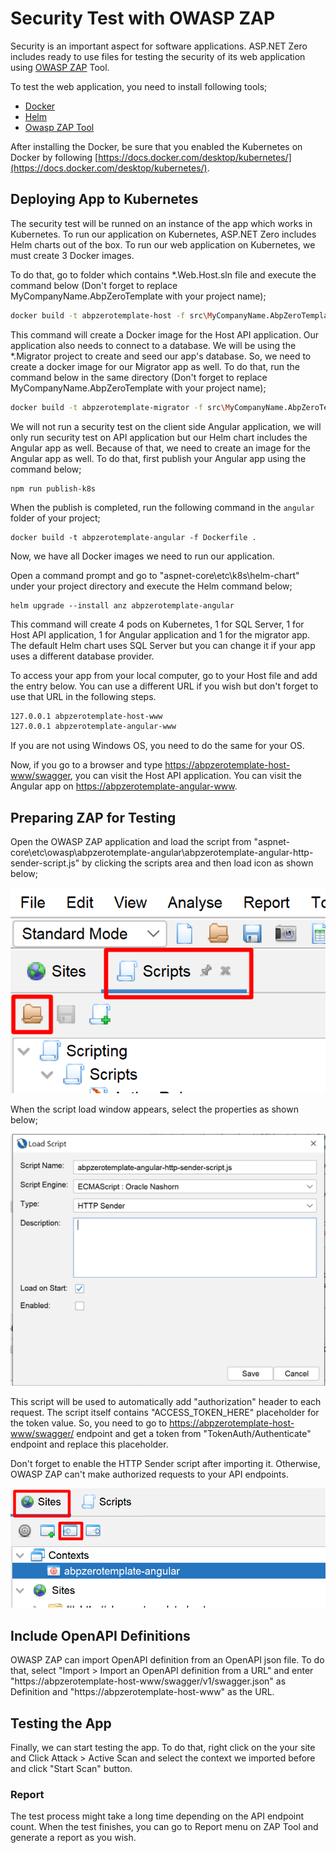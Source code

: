 # Security Test with OWASP ZAP

Security is an important aspect for software applications. ASP.NET Zero includes ready to use files for testing the security of its web application using [OWASP ZAP](https://www.zaproxy.org/) Tool.

To test the web application, you need to install following tools;

* [Docker](https://www.docker.com/)
* [Helm](https://helm.sh/)
* [Owasp ZAP Tool](https://www.zaproxy.org/)

After installing the Docker, be sure that you enabled the Kubernetes on Docker by following [https://docs.docker.com/desktop/kubernetes/](https://docs.docker.com/desktop/kubernetes/). 

## Deploying App to Kubernetes

The security test will be runned on an instance of the app which works in Kubernetes. To run our application on Kubernetes, ASP.NET Zero includes Helm charts out of the box. To run our web application on Kubernetes, we must create 3 Docker images. 

To do that, go to folder which contains *.Web.Host.sln file and execute the command below (Don't forget to replace MyCompanyName.AbpZeroTemplate with your project name);

```bash
docker build -t abpzerotemplate-host -f src\MyCompanyName.AbpZeroTemplate.Web.Host\Dockerfile .
```

This command will create a Docker image for the Host API application. Our application also needs to connect to a database. We will be using the *.Migrator project to create and seed our app's database. So, we need to create a docker image for our Migrator app as well. To do that, run the command below in the same directory (Don't forget to replace MyCompanyName.AbpZeroTemplate with your project name);

```bash
docker build -t abpzerotemplate-migrator -f src\MyCompanyName.AbpZeroTemplate.Migrator\Dockerfile .
```

We will not run a security test on the client side Angular application, we will only run security test on API application but our Helm chart includes the Angular app as well. Because of that, we need to create an image for the Angular app as well. To do that, first publish your Angular app using the command below;

````
npm run publish-k8s
````

When the publish is completed, run the following command in the ```angular``` folder of your project;

````
docker build -t abpzerotemplate-angular -f Dockerfile . 
````

Now, we have all Docker images we need to run our application.

Open a command prompt and go to "aspnet-core\etc\k8s\helm-chart" under your project directory and execute the Helm command below;

```
helm upgrade --install anz abpzerotemplate-angular
```

This command will create 4 pods on Kubernetes, 1 for SQL Server, 1 for Host API application, 1 for Angular application and 1 for the migrator app. The default Helm chart uses SQL Server but you can change it if your app uses a different database provider.

To access your app from your local computer, go to your Host file and add the entry below. You can use a different URL if you wish but don't forget to use that URL in the following steps.

```bash
127.0.0.1 abpzerotemplate-host-www
127.0.0.1 abpzerotemplate-angular-www
```

If you are not using Windows OS, you need to do the same for your OS.

Now, if you go to a browser and type [https://abpzerotemplate-host-www/swagger](https://abpzerotemplate-host-www/swagger), you can visit the Host API application. You can visit the Angular app on  [https://abpzerotemplate-angular-www](https://abpzerotemplate-angular-www).

## Preparing ZAP for Testing

Open the OWASP ZAP application and load the script from "aspnet-core\etc\owasp\abpzerotemplate-angular\abpzerotemplate-angular-http-sender-script.js" by clicking the scripts area and then load icon as shown below;

<img src="images/owas-zap-load-script-angular.png" alt="Load Zest Script" class="thumbnail" />

When the script load window appears, select the properties as shown below;

<img src="images/owas-zap-load-script-angular-props.png" alt="Load Zest Script Properties" class="thumbnail" />

This script will be used to automatically add "authorization" header to each request. The script itself contains "ACCESS_TOKEN_HERE" placeholder for the token value. So, you need to go to [https://abpzerotemplate-host-www/swagger/](https://abpzerotemplate-host-www/swagger/) endpoint and get a token from "TokenAuth/Authenticate" endpoint and replace this placeholder.

Don't forget to enable the HTTP Sender script after importing it. Otherwise, OWASP ZAP can't make authorized requests to your API endpoints.

<img src="images/owas-zap-load-context-angular.png" alt="Load OWASP Context" class="thumbnail" />





## Include OpenAPI Definitions

OWASP ZAP can import OpenAPI definition from an OpenAPI json file. To do that, select "Import > Import an OpenAPI definition from a URL" and enter "https://abpzerotemplate-host-www/swagger/v1/swagger.json" as Definition and "https://abpzerotemplate-host-www" as the URL.

## Testing the App

Finally, we can start testing the app. To do that, right click on the your site and Click Attack > Active Scan and select the context we imported before and click "Start Scan" button.

### Report

The test process might take a long time depending on the API endpoint count. When the test finishes, you can go to Report menu on ZAP Tool and generate a report as you wish.

